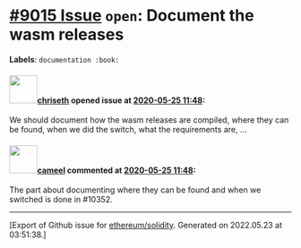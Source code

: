 # [\#9015 Issue](https://github.com/ethereum/solidity/issues/9015) `open`: Document the wasm releases
**Labels**: `documentation :book:`


#### <img src="https://avatars.githubusercontent.com/u/9073706?v=4" width="50">[chriseth](https://github.com/chriseth) opened issue at [2020-05-25 11:48](https://github.com/ethereum/solidity/issues/9015):

We should document how the wasm releases are compiled, where they can be found, when we did the switch, what the requirements are, ...

#### <img src="https://avatars.githubusercontent.com/u/137030?v=4" width="50">[cameel](https://github.com/cameel) commented at [2020-05-25 11:48](https://github.com/ethereum/solidity/issues/9015#issuecomment-733672712):

The part about documenting where they can be found and when we switched is done in #10352.


-------------------------------------------------------------------------------



[Export of Github issue for [ethereum/solidity](https://github.com/ethereum/solidity). Generated on 2022.05.23 at 03:51:38.]

